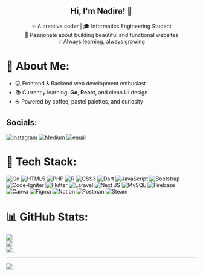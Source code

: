 <h2 align="center">Hi, I'm Nadira! 🌸</h2>
<p align="center">
  ✨ A creative coder | 🎓 Informatics Engineering Student <br>
  🌈 Passionate about building beautiful and functional websites <br>
  💡 Always learning, always growing
</p>

# 🌷 About Me:
- 💻 Frontend & Backend web development enthusiast
- 📚 Currently learning: **Go**, **React**, and clean UI design
- ☕ Powered by coffee, pastel palettes, and curiosity


##  Socials:
[![Instagram](https://img.shields.io/badge/Instagram-%23E4405F.svg?logo=Instagram&logoColor=white)](https://instagram.com/nadira.hf) [![Medium](https://img.shields.io/badge/Medium-12100E?logo=medium&logoColor=white)](https://medium.com/@nadirahf) [![email](https://img.shields.io/badge/Email-D14836?logo=gmail&logoColor=white)](mailto:nadirahikmahfatheena@gmail.com) 

# 🌸 Tech Stack:
![Go](https://img.shields.io/badge/go-%2300ADD8.svg?style=flat&logo=go&logoColor=white) ![HTML5](https://img.shields.io/badge/html5-%23E34F26.svg?style=flat&logo=html5&logoColor=white) ![PHP](https://img.shields.io/badge/php-%23777BB4.svg?style=flat&logo=php&logoColor=white) ![R](https://img.shields.io/badge/r-%23276DC3.svg?style=flat&logo=r&logoColor=white) ![CSS3](https://img.shields.io/badge/css3-%231572B6.svg?style=flat&logo=css3&logoColor=white) ![Dart](https://img.shields.io/badge/dart-%230175C2.svg?style=flat&logo=dart&logoColor=white) ![JavaScript](https://img.shields.io/badge/javascript-%23323330.svg?style=flat&logo=javascript&logoColor=%23F7DF1E) ![Bootstrap](https://img.shields.io/badge/bootstrap-%238511FA.svg?style=flat&logo=bootstrap&logoColor=white) ![Code-Igniter](https://img.shields.io/badge/CodeIgniter-%23EF4223.svg?style=flat&logo=codeIgniter&logoColor=white) ![Flutter](https://img.shields.io/badge/Flutter-%2302569B.svg?style=flat&logo=Flutter&logoColor=white) ![Laravel](https://img.shields.io/badge/laravel-%23FF2D20.svg?style=flat&logo=laravel&logoColor=white) ![Next JS](https://img.shields.io/badge/Next-black?style=flat&logo=next.js&logoColor=white) ![MySQL](https://img.shields.io/badge/mysql-4479A1.svg?style=flat&logo=mysql&logoColor=white) ![Firebase](https://img.shields.io/badge/firebase-a08021?style=flat&logo=firebase&logoColor=ffcd34) ![Canva](https://img.shields.io/badge/Canva-%2300C4CC.svg?style=flat&logo=Canva&logoColor=white) ![Figma](https://img.shields.io/badge/figma-%23F24E1E.svg?style=flat&logo=figma&logoColor=white) ![Notion](https://img.shields.io/badge/Notion-%23000000.svg?style=flat&logo=notion&logoColor=white) ![Postman](https://img.shields.io/badge/Postman-FF6C37?style=flat&logo=postman&logoColor=white) ![Steam](https://img.shields.io/badge/steam-%23000000.svg?style=flat&logo=steam&logoColor=white)
# 📊 GitHub Stats:
![](https://github-readme-stats.vercel.app/api?username=nadirahikmahfatheena&theme=rose&hide_border=false&include_all_commits=true&count_private=false)<br/>
![](https://nirzak-streak-stats.vercel.app/?user=nadirahikmahfatheena&theme=rose&hide_border=false)<br/>
![](https://github-readme-stats.vercel.app/api/top-langs/?username=nadirahikmahfatheena&theme=rose&hide_border=false&include_all_commits=true&count_private=false&layout=compact)

---
[![](https://visitcount.itsvg.in/api?id=nadirahikmahfatheena&icon=9&color=10)](https://visitcount.itsvg.in)

<!-- Proudly created with GPRM ( https://gprm.itsvg.in ) -->
